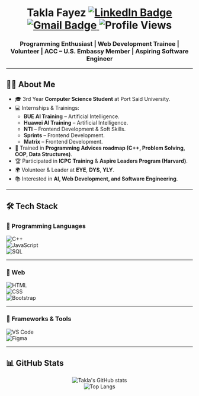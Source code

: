 <div align="center" width="50">



<h1>
  Takla Fayez  
  <a href="https://www.linkedin.com/in/takla-fayez-384744324/" target="_blank">
    <img src="https://img.shields.io/badge/-LinkedIn-blue?style=flat&logo=linkedin&logoColor=white" alt="LinkedIn Badge"/>
  </a>
  <a href="mailto:eng.taklafayez@gmail.com">
    <img src="https://img.shields.io/badge/-Email-red?style=flat&logo=gmail&logoColor=white" alt="Gmail Badge"/>
  </a>
  <img src="https://komarev.com/ghpvc/?username=taklafayez&style=flat&color=green&label=Profile+Views" alt="Profile Views"/>
</h1>

<h3> Programming Enthusiast | Web Development Trainee | Volunteer | ACC – U.S. Embassy Member | Aspiring Software Engineer </h3>

</div>

<hr></hr>

## 👨‍💻 About Me
- 🎓 3rd Year **Computer Science Student** at Port Said University.  
- 💻 Internships & Trainings:  
  - **BUE AI Training** – Artificial Intelligence.  
  - **Huawei AI Training** – Artificial Intelligence.  
  - **NTI** – Frontend Development & Soft Skills.  
  - **Sprints** – Frontend Development.  
  - **Matrix** – Frontend Development.  
- 🚀 Trained in **Programming Advices roadmap (C++, Problem Solving, OOP, Data Structures)**.  
- 🏆 Participated in **ICPC Training** & **Aspire Leaders Program (Harvard)**.  
- 🌍 Volunteer & Leader at **EYE**, **DYS**, **YLY**.  
- 📚 Interested in **AI, Web Development, and Software Engineering**.  

---

## 🛠️ Tech Stack  

### 🔹 Programming Languages  
![C++](https://img.shields.io/badge/C++-00599C?style=flat&logo=c%2B%2B&logoColor=white)  
![JavaScript](https://img.shields.io/badge/JavaScript-323330?style=flat&logo=javascript&logoColor=F7DF1E)  
![SQL](https://img.shields.io/badge/SQL-4479A1?style=flat&logo=mysql&logoColor=white)  

---

### 🔹 Web  
![HTML](https://img.shields.io/badge/HTML5-E34F26?style=flat&logo=html5&logoColor=white)  
![CSS](https://img.shields.io/badge/CSS3-1572B6?style=flat&logo=css3&logoColor=white)  
![Bootstrap](https://img.shields.io/badge/Bootstrap-563D7C?style=flat&logo=bootstrap&logoColor=white)  

---

### 🔹 Frameworks & Tools  
![VS Code](https://img.shields.io/badge/VSCode-0078D4?style=flat&logo=visual-studio-code&logoColor=white)  
![Figma](https://img.shields.io/badge/Figma-F24E1E?style=flat&logo=figma&logoColor=white)  

---

## 📊 GitHub Stats  

<div align="center">

![Takla's GitHub stats](https://github-readme-stats.vercel.app/api?username=taklafayez&show_icons=true&theme=tokyonight)  
![Top Langs](https://github-readme-stats.vercel.app/api/top-langs/?username=taklafayez&layout=compact&theme=tokyonight)  

</div>  
